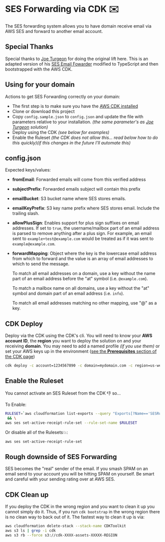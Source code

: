 # SES Forwarding via CDK ✉️

The SES forwarding system allows you to have domain receive email via AWS SES and forward to another email account.

## Special Thanks

Special thanks to [Joe Turgeon](https://github.com/arithmetric) for doing the original lift here. This is an adapted version of his [SES Email Fowarder](https://github.com/arithmetric/aws-lambda-ses-forwarder) modified to TypeScript and then bootstrapped with the AWS CDK.

## Using for your domain

Actions to get SES Forwarding correctly on your domain:

- The first step is to make sure you have the [AWS CDK installed](https://docs.aws.amazon.com/cdk/v2/guide/getting_started.html)
- Clone or download this project
- Copy `config.sample.json` to `config.json` and update the file with parameters relative to your installation. _(the same parameter's as [Joe Turgeon](https://github.com/arithmetric) solution)_
- Deploy using the CDK _(see below for examples)_
- Enable the Ruleset _(the CDK does not allow this... read below how to do this quickly)(if this changes in the future I'll automate this)_

## config.json

Expected keys/values:

- **fromEmail**: Forwarded emails will come from this verified address
- **subjectPrefix**: Forwarded emails subject will contain this prefix
- **emailBucket**: S3 bucket name where SES stores emails.
- **emailKeyPrefix**: S3 key name prefix where SES stores email. Include the trailing slash.
- **allowPlusSign**: Enables support for plus sign suffixes on email addresses. If set to `true`, the username/mailbox part of an email address is parsed to remove anything after a plus sign. For example, an email sent to `example+test@example.com` would be treated as if it was sent to `example@example.com`.
- **forwardMapping**: Object where the key is the lowercase email address from which to forward and the value is an array of email addresses to which to send the message.

  To match all email addresses on a domain, use a key without the name part of an email address before the "at" symbol (i.e. `@example.com`).

  To match a mailbox name on all domains, use a key without the "at" symbol and domain part of an email address (i.e. `info`).

  To match all email addresses matching no other mapping, use "@" as a key.

## CDK Deploy

Deploy via the CDK using the CDK's cli. You will need to know your **AWS account ID**, the **region** you want to deploy the solution on and your receiving **domain**. You may need to add a named profile _(if you use them)_ or set your AWS keys up in the environment ([see the **Prerequisites** section of the CDK page](https://docs.aws.amazon.com/cdk/v2/guide/getting_started.html))

```sh
cdk deploy -c account=1234567890 -c domain=mydomain.com -c region=us-west-2

```

## Enable the Ruleset

You cannot activate an SES Ruleset from the CDK 👎 so...

To Enable:

```sh
RULESET=`aws cloudformation list-exports --query "Exports[?Name=='SESRuleSetName'].Value" --no-paginate --output text` \
 && \
aws ses set-active-receipt-rule-set --rule-set-name $RULESET
```

Or disable all of the Rulesets💥:

```sh
aws ses set-active-receipt-rule-set
```

## Rough downside of SES Forwarding

SES becomes the "real" sender of the email. If you smash SPAM on an email send to your account you will be hitting SPAM on yourself. Be smart and careful with your sending rating over at AWS SES.

## CDK Clean up

If you deploy the CDK in the wrong region and you want to clean it up you cannot simply do it. Thus, if you run `cdk bootstrap` in the wrong region there is no clean way to back out of it. The fastest way to clean it up is via:

```sh
aws cloudformation delete-stack --stack-name CDKToolkit
aws s3 ls | grep -i cdk
aws s3 rb --force s3://cdk-XXXX-assets-XXXXX-REGION
```
